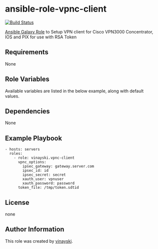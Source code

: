 # ansible-role-vpnc-client
[![Build Status](https://travis-ci.org/vinayski/ansible-role-vpnc-client.svg?branch=master)](https://travis-ci.org/vinayski/ansible-role-vpnc-client)

[Ansible Galaxy Role](https://galaxy.ansible.com/vinayski/ansible-role-vpnc-client) to Setup VPN client for Cisco VPN3000 Concentrator, IOS and PIX for use with RSA Token

## Requirements

None

## Role Variables

Available variables are listed in the below example, along with default values.

## Dependencies

None

## Example Playbook

    - hosts: servers
      roles:
        - role: vinayski.vpnc-client
          vpnc_options:
            ipsec_gateway: gateway.server.com
            ipsec_id: id
            ipsec_secret: secret
            xauth_user: vpnuser
            xauth_password: password
          token_file: /tmp/token.sdtid

## License

none

## Author Information

This role was created by [vinayski](http://www.github.com/vinayski).
